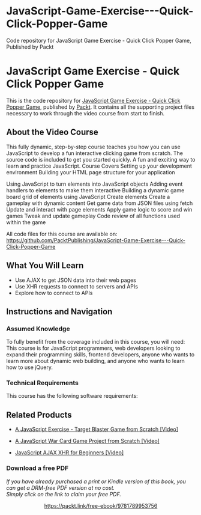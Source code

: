 # JavaScript-Game-Exercise---Quick-Click-Popper-Game
Code repository for JavaScript Game Exercise - Quick Click Popper Game, Published by Packt
# JavaScript Game Exercise - Quick Click Popper Game
This is the code repository for [JavaScript Game Exercise - Quick Click Popper Game](https://www.packtpub.com/web-development/javascript-ajax-xhr-beginners-video?utm_source=github&utm_medium=repository&utm_campaign=9781838555719), published by [Packt](https://www.packtpub.com/?utm_source=github). It contains all the supporting project files necessary to work through the video course from start to finish.
## About the Video Course
This fully dynamic, step-by-step course teaches you how you can use JavaScript to develop a fun interactive clicking game from scratch. The source code is included to get you started quickly. A fun and exciting way to learn and practice JavaScript. 
Course Covers
Setting up your development environment
Building your HTML page structure for your application

Using JavaScript to turn elements into JavaScript objects
Adding event handlers to elements to make them interactive
Building a dynamic game board grid of elements using JavaScript
Create elements
Create a gameplay with dynamic content
Get game data from JSON files using fetch
Update and interact with page elements
Apply game logic to score and win games
Tweak and update gameplay
Code review of all functions used within the game

All code files for this course are available on: https://github.com/PacktPublishing/JavaScript-Game-Exercise---Quick-Click-Popper-Game

<H2>What You Will Learn</H2>
<DIV class=book-info-will-learn-text>
<UL>
<LI>Use AJAX to get JSON data into their web pages 
<LI>Use XHR requests to connect to servers and APIs 
<LI>Explore how to connect to APIs </LI></UL></DIV>

## Instructions and Navigation
### Assumed Knowledge
To fully benefit from the coverage included in this course, you will need:<br/>
This course is for JavaScript programmers, web developers looking to expand their programming skills, frontend developers, anyone who wants to learn more about dynamic web building, and anyone who wants to learn how to use jQuery.
### Technical Requirements
This course has the following software requirements:<br/>
    

## Related Products
* [A JavaScript Exercise - Target Blaster Game from Scratch [Video]](https://www.packtpub.com/web-development/javascript-ajax-xhr-beginners-video?utm_source=github&utm_medium=repository&utm_campaign=9781838555719)

* [A JavaScript War Card Game Project from Scratch [Video]](https://www.packtpub.com/web-development/javascript-ajax-xhr-beginners-video?utm_source=github&utm_medium=repository&utm_campaign=9781838555719)

* [JavaScript AJAX XHR for Beginners [Video]](https://www.packtpub.com/web-development/javascript-ajax-xhr-beginners-video?utm_source=github&utm_medium=repository&utm_campaign=9781838555719)

### Download a free PDF

 <i>If you have already purchased a print or Kindle version of this book, you can get a DRM-free PDF version at no cost.<br>Simply click on the link to claim your free PDF.</i>
<p align="center"> <a href="https://packt.link/free-ebook/9781789953756">https://packt.link/free-ebook/9781789953756 </a> </p>